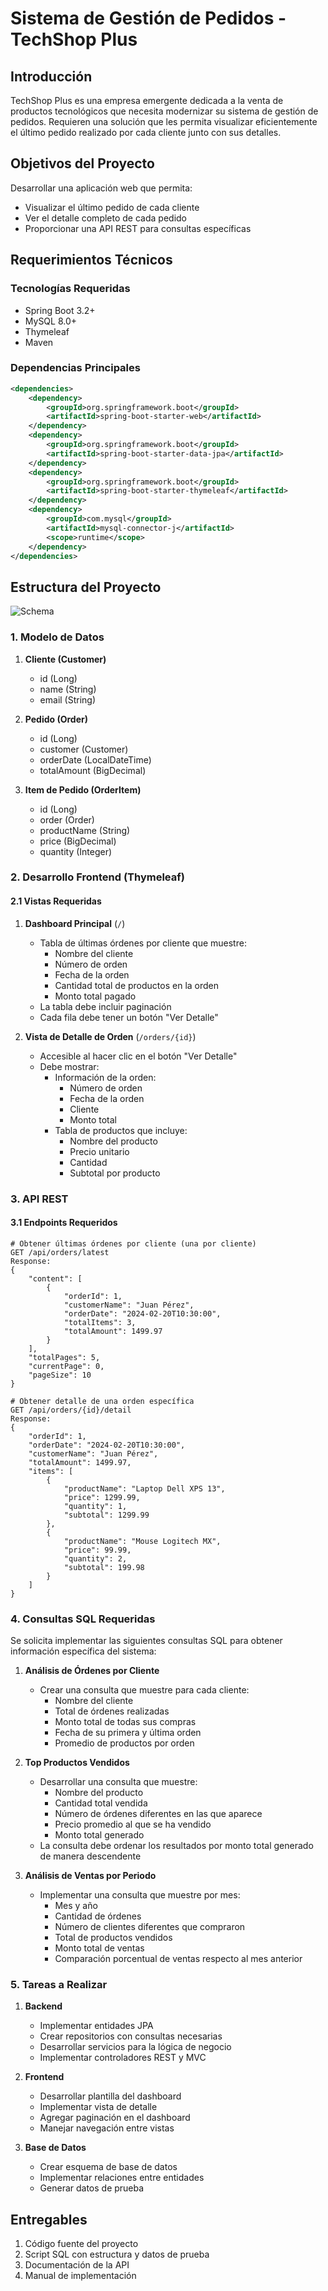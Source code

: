 # Sistema de Gestión de Pedidos - TechShop Plus

## Introducción
TechShop Plus es una empresa emergente dedicada a la venta de productos tecnológicos que necesita modernizar su sistema de gestión de pedidos. Requieren una solución que les permita visualizar eficientemente el último pedido realizado por cada cliente junto con sus detalles.

## Objetivos del Proyecto
Desarrollar una aplicación web que permita:
- Visualizar el último pedido de cada cliente
- Ver el detalle completo de cada pedido
- Proporcionar una API REST para consultas específicas

## Requerimientos Técnicos
### Tecnologías Requeridas
- Spring Boot 3.2+
- MySQL 8.0+
- Thymeleaf
- Maven

### Dependencias Principales
```xml
<dependencies>
    <dependency>
        <groupId>org.springframework.boot</groupId>
        <artifactId>spring-boot-starter-web</artifactId>
    </dependency>
    <dependency>
        <groupId>org.springframework.boot</groupId>
        <artifactId>spring-boot-starter-data-jpa</artifactId>
    </dependency>
    <dependency>
        <groupId>org.springframework.boot</groupId>
        <artifactId>spring-boot-starter-thymeleaf</artifactId>
    </dependency>
    <dependency>
        <groupId>com.mysql</groupId>
        <artifactId>mysql-connector-j</artifactId>
        <scope>runtime</scope>
    </dependency>
</dependencies>
```

## Estructura del Proyecto

![Schema](schema.png)


### 1. Modelo de Datos

1. **Cliente (Customer)**
   - id (Long)
   - name (String)
   - email (String)

2. **Pedido (Order)**
   - id (Long)
   - customer (Customer)
   - orderDate (LocalDateTime)
   - totalAmount (BigDecimal)

3. **Item de Pedido (OrderItem)**
   - id (Long)
   - order (Order)
   - productName (String)
   - price (BigDecimal)
   - quantity (Integer)

### 2. Desarrollo Frontend (Thymeleaf)

#### 2.1 Vistas Requeridas

1. **Dashboard Principal** (`/`)
   - Tabla de últimas órdenes por cliente que muestre:
     * Nombre del cliente
     * Número de orden
     * Fecha de la orden
     * Cantidad total de productos en la orden
     * Monto total pagado
   - La tabla debe incluir paginación
   - Cada fila debe tener un botón "Ver Detalle"

2. **Vista de Detalle de Orden** (`/orders/{id}`)
   - Accesible al hacer clic en el botón "Ver Detalle"
   - Debe mostrar:
     * Información de la orden:
       - Número de orden
       - Fecha de la orden
       - Cliente
       - Monto total
     * Tabla de productos que incluye:
       - Nombre del producto
       - Precio unitario
       - Cantidad
       - Subtotal por producto

### 3. API REST

#### 3.1 Endpoints Requeridos

```
# Obtener últimas órdenes por cliente (una por cliente)
GET /api/orders/latest
Response:
{
    "content": [
        {
            "orderId": 1,
            "customerName": "Juan Pérez",
            "orderDate": "2024-02-20T10:30:00",
            "totalItems": 3,
            "totalAmount": 1499.97
        }
    ],
    "totalPages": 5,
    "currentPage": 0,
    "pageSize": 10
}

# Obtener detalle de una orden específica
GET /api/orders/{id}/detail
Response:
{
    "orderId": 1,
    "orderDate": "2024-02-20T10:30:00",
    "customerName": "Juan Pérez",
    "totalAmount": 1499.97,
    "items": [
        {
            "productName": "Laptop Dell XPS 13",
            "price": 1299.99,
            "quantity": 1,
            "subtotal": 1299.99
        },
        {
            "productName": "Mouse Logitech MX",
            "price": 99.99,
            "quantity": 2,
            "subtotal": 199.98
        }
    ]
}
```

### 4. Consultas SQL Requeridas

Se solicita implementar las siguientes consultas SQL para obtener información específica del sistema:

1. **Análisis de Órdenes por Cliente**
   - Crear una consulta que muestre para cada cliente:
     * Nombre del cliente
     * Total de órdenes realizadas
     * Monto total de todas sus compras
     * Fecha de su primera y última orden
     * Promedio de productos por orden

2. **Top Productos Vendidos**
   - Desarrollar una consulta que muestre:
     * Nombre del producto
     * Cantidad total vendida
     * Número de órdenes diferentes en las que aparece
     * Precio promedio al que se ha vendido
     * Monto total generado
   - La consulta debe ordenar los resultados por monto total generado de manera descendente

3. **Análisis de Ventas por Periodo**
   - Implementar una consulta que muestre por mes:
     * Mes y año
     * Cantidad de órdenes
     * Número de clientes diferentes que compraron
     * Total de productos vendidos
     * Monto total de ventas
     * Comparación porcentual de ventas respecto al mes anterior

### 5. Tareas a Realizar

1. **Backend**
   - Implementar entidades JPA
   - Crear repositorios con consultas necesarias
   - Desarrollar servicios para la lógica de negocio
   - Implementar controladores REST y MVC

2. **Frontend**
   - Desarrollar plantilla del dashboard
   - Implementar vista de detalle
   - Agregar paginación en el dashboard
   - Manejar navegación entre vistas

3. **Base de Datos**
   - Crear esquema de base de datos
   - Implementar relaciones entre entidades
   - Generar datos de prueba

## Entregables
1. Código fuente del proyecto
2. Script SQL con estructura y datos de prueba
3. Documentación de la API
4. Manual de implementación